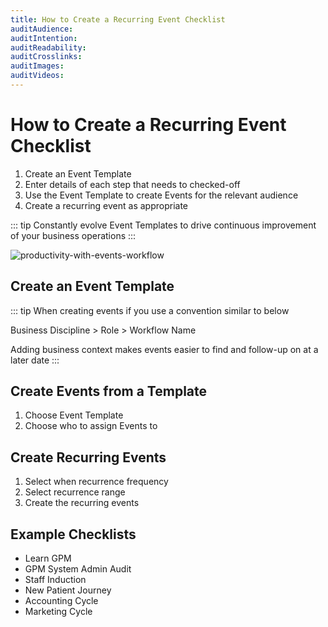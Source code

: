 ```yaml
---
title: How to Create a Recurring Event Checklist
auditAudience:
auditIntention:
auditReadability:
auditCrosslinks:
auditImages:
auditVideos:
---
```


# How to Create a Recurring Event Checklist

1. Create an Event Template
2. Enter details of each step that needs to checked-off
3. Use the Event Template to create Events for the relevant audience
4. Create a recurring event as appropriate

::: tip
Constantly evolve Event Templates to drive continuous improvement of your business operations
:::

![productivity-with-events-workflow](https://drive.google.com/uc?id=1SLWghShClzpIHAf2Xvs-6APBUGdUt-Xy)

## Create an Event Template

::: tip
When creating events if you use a convention similar to below

Business Discipline > Role > Workflow Name

Adding business context makes events easier to find and follow-up on at a later date
:::

## Create Events from a Template

1. Choose Event Template
2. Choose who to assign Events to

## Create Recurring Events

1. Select when recurrence frequency
2. Select recurrence range
3. Create the recurring events

## Example Checklists

- Learn GPM
- GPM System Admin Audit
- Staff Induction
- New Patient Journey
- Accounting Cycle
- Marketing Cycle
